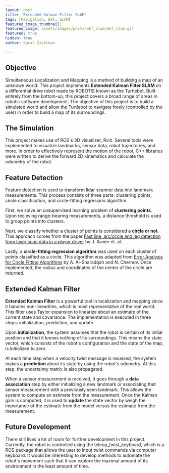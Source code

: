 ```yaml
---
layout: post
title: 'Extended Kalman Filter SLAM'
tags: [Navigation, EKF, SLAM]
featured_image_thumbnail:
featured_image: assets/images/posts/ekf_slam/ekf_slam.gif
featured: true
hidden: true
author: Sarah Ziselman

---
```


## Objective

Simultaneous Localization and Mapping is a method of building a map of an unknown world. This project implements **Extended Kalman Filter SLAM** on a differential drive robot made by ROBOTIS known as the Turtlebot. Built entirely from the bottom-up, this project covers a broad range of areas in robotic software development. The objective of this project is to build a simulated world and allow the Turtlebot to navigate freely (controlled by the user) in order to build a map of its surroundings.

## The Simulation
This project makes use of ROS's 3D visualizer, Rviz. Several tools were implemented to visualize landmarks, sensor data, robot trajectories, and more. In order to effectively represent the motion of the robot, C++ libraries were written to derive the forward 2D kinematics and calculate the odometry of the robot.

## Feature Detection
Feature detection is used to transform lidar scanner data into landmark measurements. This process consists of three parts: clustering points, circle classification, and circle-fitting regression algorithm. 

First, we solve an unsupervised learning problem of **clustering points**. Upon recieving range-bearing measurements, a distance threshold is used to group points into clusters.

Next, we classify whether a cluster of points is considered a **circle or not**. This approach comes from the paper [Fast line, arc/circle and leg detection from laser scan data in a player driver](https://ieeexplore.ieee.org/document/1570721) by J. Xavier et. al.

Lastly, a **circle-fitting regression algorithm** was used on each cluster of points classified as a circle. This algorithm was adapted from [Error Analysis for Circle Fitting Algorithms](https://projecteuclid.org/journals/electronic-journal-of-statistics/volume-3/issue-none/Error-analysis-for-circle-fitting-algorithms/10.1214/09-EJS419.full) by A. Al-Sharadqah and N. Chernov. Once implemented, the radius and coordinates of the center of the circle are returned.

## Extended Kalman Filter
**Extended Kalman Filter** is a powerful tool in localization and mapping since it handles non-linearities, which is most representative of the real world. This filter uses Taylor expansion to linearize about an estimate of the current state and covariance. The implementation is executed in three steps: initialization, prediction, and update.

Upon **initialization**, the system assumes that the robot is certain of its initial position and that it knows nothing of its surroundings. This means the state vector, which consists of the robot's configuration and the state of the map, is initialized to zero.

At each time step when a velocity twist message is received, the system makes a **prediction** about its state by using the robot's odometry. At this step, the uncertainty matrix is also propagated.

When a sensor measurement is received, it goes through a **data association** step by either initializing a new landmark or associating that sensor measurement with a previously seen landmark. This allows the system to compute an estimate from the measurement. Once the Kalman gain is computed, it is used to **update** the state vector by weigh the importance of the estimate from the model versus the estimate from the measurement.

## Future Development
There still lives a lot of room for further development in this project. Currently, the robot is controlled using the teleop_twist_keyboard, which is a ROS package that allows the user to input twist commands via computer keyboard. It would be interesting to develop methods to automate the robot's movement such that it can explore the maximal amount of its environment in the least amount of time.
